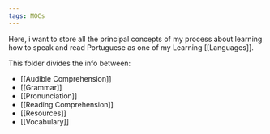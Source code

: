 ```yaml
---
tags: MOCs
---
```

Here, i want to store all the principal concepts of my process about learning how to speak and read Portuguese as one of my Learning [[Languages]].

This folder divides the info between:
- [[Audible Comprehension]]
- [[Grammar]]
- [[Pronunciation]]
- [[Reading Comprehension]]
- [[Resources]]
- [[Vocabulary]]
